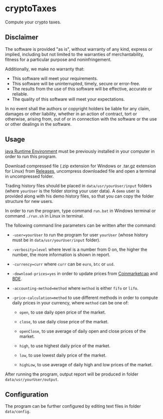 # cryptoTaxes
Compute your crypto taxes.

## Disclaimer

The software is provided "as is", without warranty of any kind, express or
implied, including but not limited to the warranties of merchantability,
fitness for a particular purpose and noninfringement.

Additionally, we make no warranty that:
* This software will meet your requirements.
* This software will be uninterrupted, timely, secure or error-free.
* The results from the use of this software will be effective, accurate or reliable.
* The quality of this software will meet your expectations.

In no event shall the authors or copyright holders be liable for any claim, damages or other
liability, whether in an action of contract, tort or otherwise, arising from,
out of or in connection with the software or the use or other dealings in the
software.

## Usage
[java Runtime Environment](https://www.java.com/download/) must be previously installed in your computer in order to run this program. 

Download compressed file (.zip extension for Windows or .tar.gz extension for Linux) from [Releases](https://github.com/cryptoTaxes/cryptoTaxes/releases), uncompress downloaded file and open a terminal in uncompressed folder.

Trading history files should be placed in `data/usr/yourUser/input` folders (where `yourUser` is the folder storing your user data). A `demo` user is provided along with his demo history files, so that you can copy the folder structure for new users.

In order to run the program, type command `run.bat` in Windows terminal or command `./run.sh` in Linux in terminal.

The following command line parameters can be written after the command:

* `-user=yourUser`       to run the program for user `yourUser` (whose history must be in `data/usr/yourUser/input` folder).

* `-verbosity=level`     where level is a number from 0 on, the higher the number, the more information is shown in report.

* `-currency=curr`       where `curr` can be `euro`, `btc` or `usd`.

* `-download-prices=yes` in order to update prices from [Coinmarketcap](coinmarketcap.com) and [BDE](www.bde.es).

* `-accounting-method=method` where `method` is either `fifo` or `lifo`.

* `-price-calculation=method` to use different methods in order to compute daily prices in your currency, where `method` can be one of:

    * `open`, to use daily open price of the market.

    * `close`, to use daily close price of the market.

    * `openClose`, to use average of daily open and close prices of the market.

    * `high`, to use highest daily price of the market.

    * `low`, to use lowest daily price of the market.

    * `highLow`, to use average of daily high and low prices of the market.

After running the program, output report will be produced in folder `data/usr/yourUser/output`.

## Configuration

The program can be further configured by editing text files in folder `data/config`.




